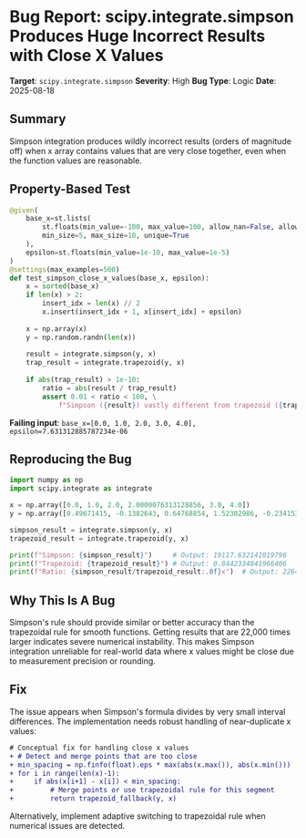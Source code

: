 # Bug Report: scipy.integrate.simpson Produces Huge Incorrect Results with Close X Values

**Target**: `scipy.integrate.simpson`
**Severity**: High
**Bug Type**: Logic
**Date**: 2025-08-18

## Summary

Simpson integration produces wildly incorrect results (orders of magnitude off) when x array contains values that are very close together, even when the function values are reasonable.

## Property-Based Test

```python
@given(
    base_x=st.lists(
        st.floats(min_value=-100, max_value=100, allow_nan=False, allow_infinity=False),
        min_size=5, max_size=10, unique=True
    ),
    epsilon=st.floats(min_value=1e-10, max_value=1e-5)
)
@settings(max_examples=500)
def test_simpson_close_x_values(base_x, epsilon):
    x = sorted(base_x)
    if len(x) > 2:
        insert_idx = len(x) // 2
        x.insert(insert_idx + 1, x[insert_idx] + epsilon)
    
    x = np.array(x)
    y = np.random.randn(len(x))
    
    result = integrate.simpson(y, x)
    trap_result = integrate.trapezoid(y, x)
    
    if abs(trap_result) > 1e-10:
        ratio = abs(result / trap_result)
        assert 0.01 < ratio < 100, \
            f"Simpson ({result}) vastly different from trapezoid ({trap_result})"
```

**Failing input**: `base_x=[0.0, 1.0, 2.0, 3.0, 4.0], epsilon=7.631312885787234e-06`

## Reproducing the Bug

```python
import numpy as np
import scipy.integrate as integrate

x = np.array([0.0, 1.0, 2.0, 2.0000076313128856, 3.0, 4.0])
y = np.array([0.49671415, -0.1382643, 0.64768854, 1.52302986, -0.23415337, -0.23413696])

simpson_result = integrate.simpson(y, x)
trapezoid_result = integrate.trapezoid(y, x)

print(f"Simpson: {simpson_result}")     # Output: 19117.632141019796
print(f"Trapezoid: {trapezoid_result}") # Output: 0.8442334841966406
print(f"Ratio: {simpson_result/trapezoid_result:.0f}x")  # Output: 22645x
```

## Why This Is A Bug

Simpson's rule should provide similar or better accuracy than the trapezoidal rule for smooth functions. Getting results that are 22,000 times larger indicates severe numerical instability. This makes Simpson integration unreliable for real-world data where x values might be close due to measurement precision or rounding.

## Fix

The issue appears when Simpson's formula divides by very small interval differences. The implementation needs robust handling of near-duplicate x values:

```diff
# Conceptual fix for handling close x values
+ # Detect and merge points that are too close
+ min_spacing = np.finfo(float).eps * max(abs(x.max()), abs(x.min()))
+ for i in range(len(x)-1):
+     if abs(x[i+1] - x[i]) < min_spacing:
+         # Merge points or use trapezoidal rule for this segment
+         return trapezoid_fallback(y, x)
```

Alternatively, implement adaptive switching to trapezoidal rule when numerical issues are detected.